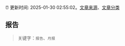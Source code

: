 :alarm_clock: 更新时间: 2025-01-30 02:55:02。[文章来源](/README.md)、[文章分类](/TAGS.md)

## 报告


> 关键字：`报告`、`月报`



